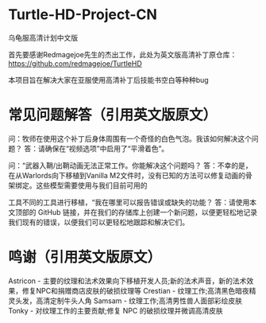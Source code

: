 # Turtle-HD-Project-CN
乌龟服高清计划中文版

首先要感谢Redmagejoe先生的杰出工作，此处为英文版高清补丁原仓库：https://github.com/redmagejoe/TurtleHD

本项目旨在解决大家在亚服使用高清补丁后技能书空白等种种bug

# 常见问题解答（引用英文版原文）
问：牧师在使用这个补丁后身体周围有一个奇怪的白色气泡。我该如何解决这个问题？
答：请确保在“视频选项”中启用了“平滑着色”。

问：“武器入鞘/出鞘动画无法正常工作。你能解决这个问题吗？
答：不幸的是，在从Warlords向下移植到Vanilla M2文件时，没有已知的方法可以修复动画的骨架绑定。这些模型需要使用与我们目前可用的

工具不同的工具进行移植，“我在哪里可以报告错误或缺失的功能？
答：请使用本文顶部的 GitHub 链接，并在我们的存储库上创建一个新问题，以便更轻松地记录我们现有的错误，以便我们可以更轻松地跟踪和解决它们。

# 鸣谢（引用英文版原文）

Astricon - 主要的纹理和法术效果向下移植开发人员;新的法术声音，新的法术效果，修复NPC和捐赠商店皮肤的破损纹理等
Crestian - 纹理工作;高清黑色暗夜精灵头发，高清定制牛头人角
Samsam - 纹理工作;高清男性兽人面部彩绘皮肤
Tonky - 对纹理工作的主要贡献;修复 NPC 的破损纹理并微调高清皮肤
